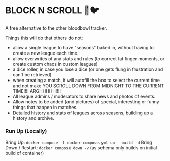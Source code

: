 # BLOCK N SCROLL 🏉🐦
A free alternative to the other bloodbowl tracker. 

Things this will do that others do not:
- allow a single league to have "seasons" baked in, without having to create a new league each time.
- allow overwrites of any stats and rules (to correct fat finger moments, or create custom chaos in custom leagues)
- a dice roller, in case you lose a dice (or one gets flung in frustration and can't be retrieved)
- when creating a match, it will autofill the box to select the current time and not make YOU SCROLL DOWN FROM MIDNIGHT TO THE CURRENT TIME!!!! ARGHHHHH!!!!
- All league admins / moderators to share news and photos of events.
- Allow notes to be added (and pictures) of special, interesting or funny things that happen in matches.
- Detailed history and stats of leagues across seasons, building up a history and archive.

### Run Up (Locally)

Bring Up: `docker-compose -f docker-compose.yml up --build -d`
Bring Down / Restart: `docker compose down -v` (as schema only builds on initial build of container)